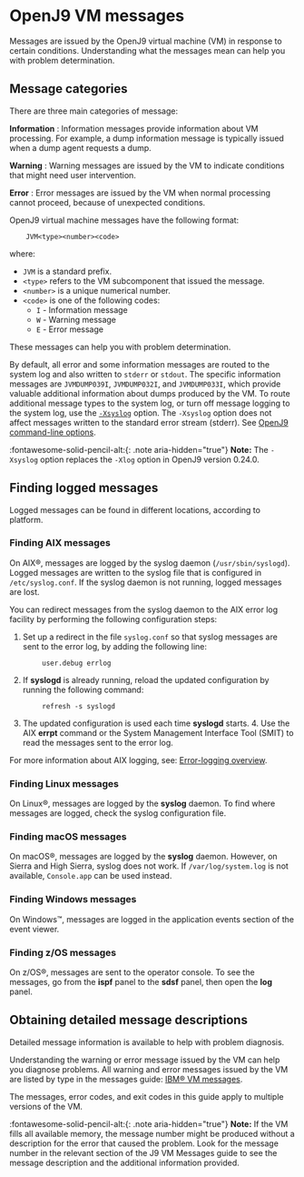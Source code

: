 <!--
* Copyright (c) 2017, 2021 IBM Corp. and others
*
* This program and the accompanying materials are made
* available under the terms of the Eclipse Public License 2.0
* which accompanies this distribution and is available at
* https://www.eclipse.org/legal/epl-2.0/ or the Apache
* License, Version 2.0 which accompanies this distribution and
* is available at https://www.apache.org/licenses/LICENSE-2.0.
*
* This Source Code may also be made available under the
* following Secondary Licenses when the conditions for such
* availability set forth in the Eclipse Public License, v. 2.0
* are satisfied: GNU General Public License, version 2 with
* the GNU Classpath Exception [1] and GNU General Public
* License, version 2 with the OpenJDK Assembly Exception [2].
*
* [1] https://www.gnu.org/software/classpath/license.html
* [2] http://openjdk.java.net/legal/assembly-exception.html
*
* SPDX-License-Identifier: EPL-2.0 OR Apache-2.0 OR GPL-2.0 WITH
* Classpath-exception-2.0 OR LicenseRef-GPL-2.0 WITH Assembly-exception
-->

# OpenJ9 VM messages

Messages are issued by the OpenJ9 virtual machine (VM) in response to certain conditions. Understanding what the messages
mean can help you with problem determination.

## Message categories

There are three main categories of message:

**Information**
:   Information messages provide information about VM processing. For example, a dump information message is typically issued when a dump agent requests a dump.

**Warning**
:   Warning messages are issued by the VM to indicate conditions that might need user intervention.

**Error**
:   Error messages are issued by the VM when normal processing cannot proceed, because of unexpected conditions.

OpenJ9 virtual machine messages have the following format:

```
    JVM<type><number><code>
```

where:

-   `JVM` is a standard prefix.
-   `<type>` refers to the VM subcomponent that issued the message.
-   `<number>` is a unique numerical number.
-   `<code>` is one of the following codes:
    -   `I` - Information message
    -   `W` - Warning message
    -   `E` - Error message


These messages can help you with problem determination.

By default, all error and some information messages are routed to the system log and also written to `stderr` or `stdout`. The specific information messages are `JVMDUMP039I`, `JVMDUMP032I`, and `JVMDUMP033I`, which provide valuable additional information about dumps produced by the VM. To route additional message types to the system log, or turn off message logging to the system log, use the [`-Xsyslog`](xsyslog.md) option. The `-Xsyslog` option does not affect messages written to the standard error stream (stderr). See [OpenJ9 command-line options](cmdline_specifying.md).

:fontawesome-solid-pencil-alt:{: .note aria-hidden="true"} **Note:** The `-Xsyslog` option replaces the `-Xlog` option in OpenJ9 version 0.24.0.


## Finding logged messages

Logged messages can be found in different locations, according to platform.

### Finding AIX messages

On AIX&reg;, messages are logged by the syslog daemon (`/usr/sbin/syslogd`). Logged messages are written to the syslog file that is configured in `/etc/syslog.conf`. If the syslog daemon is not running, logged messages are lost.

You can redirect messages from the syslog daemon to the AIX error log facility by performing the following configuration steps:

1.  Set up a redirect in the file `syslog.conf` so that syslog messages are sent to the error log, by adding the following line:

```
        user.debug errlog
```

2.  If **syslogd** is already running, reload the updated configuration by running the following command:

```
        refresh -s syslogd
```

3.  The updated configuration is used each time **syslogd** starts. 4.  Use the AIX **errpt** command or the System Management Interface Tool (SMIT) to read the messages sent to the error log.

For more information about AIX logging, see: [Error-logging overview](https://www.ibm.com/support/knowledgecenter/ssw_aix_72/generalprogramming/logoverview.html).

### Finding Linux messages

On Linux&reg;, messages are logged by the **syslog** daemon. To find where messages are logged, check the syslog configuration file.

### Finding macOS messages

On macOS&reg;, messages are logged by the **syslog** daemon. However, on Sierra and High Sierra, syslog does not work. If `/var/log/system.log` is not available, `Console.app` can be used instead.

### Finding Windows messages

On Windows&trade;, messages are logged in the application events section of the event viewer.

### Finding z/OS messages

On z/OS&reg;, messages are sent to the operator console. To see the messages, go from the **ispf** panel to the **sdsf** panel, then open the **log** panel.

## Obtaining detailed message descriptions

Detailed message information is available to help with problem diagnosis.

Understanding the warning or error message issued by the VM can help you diagnose problems. All warning and error messages issued by the VM are listed by type in the messages guide: [IBM&reg; VM messages](https://www.ibm.com/support/knowledgecenter/SSYKE2_8.0.0/com.ibm.java.messages/diag/appendixes/messages/messages.html).

The messages, error codes, and exit codes in this guide apply to multiple versions of the VM.

:fontawesome-solid-pencil-alt:{: .note aria-hidden="true"} **Note:** If the VM fills all available memory, the message number might be produced without a description for the error that caused the problem. Look for the message number in the relevant section of the J9 VM  Messages guide to see the message description and the additional information provided.

<!-- ==== END OF TOPIC ==== messages_intro.md ==== -->
